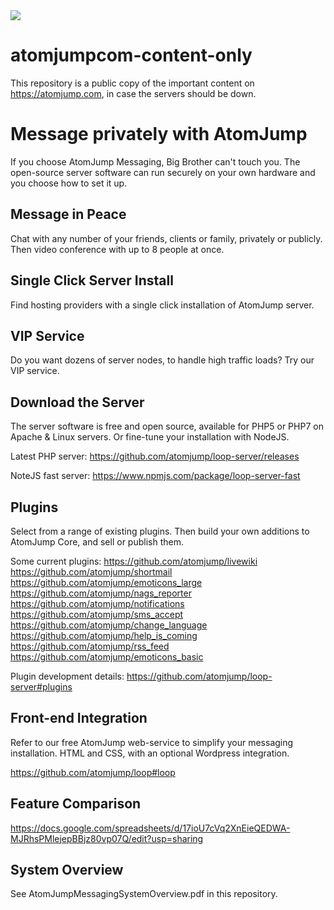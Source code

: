 <img src="https://atomjump.com/images/logo80.png">

# atomjumpcom-content-only
This repository is a public copy of the important content on https://atomjump.com, 
in case the servers should be down.



# Message privately with AtomJump
If you choose AtomJump Messaging, Big Brother can't touch you. The open-source server software can run securely on your own hardware and you choose how to set it up.

## Message in Peace
Chat with any number of your friends, clients or family, privately or publicly. Then video conference with up to 8 people at once.

## Single Click Server Install
Find hosting providers with a single click installation of AtomJump server.

## VIP Service
Do you want  dozens of server nodes, to handle high traffic loads? Try our VIP service.

## Download the Server
The server software is free and open source, available for PHP5 or PHP7 on Apache & Linux servers. Or fine-tune your installation with NodeJS.

Latest PHP server:
https://github.com/atomjump/loop-server/releases

NoteJS fast server:
https://www.npmjs.com/package/loop-server-fast


## Plugins
Select from a range of existing plugins. Then build your own additions to AtomJump Core, and sell or publish them.

Some current plugins:
https://github.com/atomjump/livewiki
https://github.com/atomjump/shortmail
https://github.com/atomjump/emoticons_large
https://github.com/atomjump/nags_reporter
https://github.com/atomjump/notifications
https://github.com/atomjump/sms_accept
https://github.com/atomjump/change_language
https://github.com/atomjump/help_is_coming
https://github.com/atomjump/rss_feed
https://github.com/atomjump/emoticons_basic


Plugin development details:
https://github.com/atomjump/loop-server#plugins

## Front-end Integration
Refer to our free AtomJump web-service to simplify your messaging installation. HTML and CSS, with an optional Wordpress integration. 

https://github.com/atomjump/loop#loop


## Feature Comparison

https://docs.google.com/spreadsheets/d/17ioU7cVq2XnEieQEDWA-MJRhsPMlejepBBjz80vp07Q/edit?usp=sharing


## System Overview

See AtomJumpMessagingSystemOverview.pdf in this repository.


